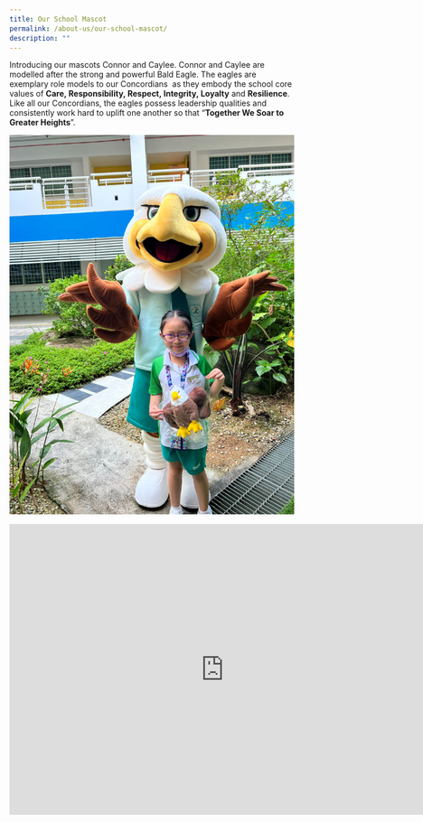 ```yaml
---
title: Our School Mascot
permalink: /about-us/our-school-mascot/
description: ""
---
```

Introducing our mascots Connor and Caylee. Connor and Caylee are modelled after the strong and powerful Bald Eagle. The eagles are exemplary role models to our Concordians  as they embody the school core values of <b>Care, Responsibility, Respect, Integrity, Loyalty</b> and <b>Resilience</b>. Like all our Concordians, the eagles possess leadership qualities and consistently work hard to uplift one another so that “<b>Together We Soar to Greater Heights</b>”.

![](/images/Concord%20Mascot.jpeg)

<iframe width="758" height="515" src="https://www.youtube.com/embed/K70nE0WhJqE" title="LAUNCH OF MASCOTS @ CONCORD" frameborder="0" allow="accelerometer; autoplay; clipboard-write; encrypted-media; gyroscope; picture-in-picture" allowfullscreen></iframe>